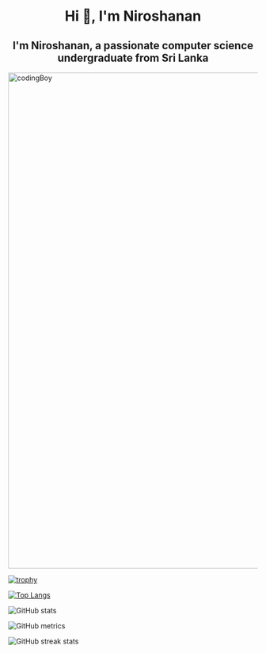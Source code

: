 
<h1 align="center">Hi 👋, I'm Niroshanan </h1>
<h2 align="center">I'm Niroshanan, a passionate computer science undergraduate from Sri Lanka</h2>

<img align-item="center" width="1000" alt="codingBoy"  src="https://cdn.dribbble.com/users/1059583/screenshots/4171367/media/34e69eb61a7bd8dea1c957a8b82605a7.gif">

[![trophy](https://github-profile-trophy.vercel.app/?username=Niroshanan)](https://github.com/ryo-ma/github-profile-trophy)

[![Top Langs](https://github-readme-stats.vercel.app/api/top-langs/?username=Niroshanan)](https://github.com/anuraghazra/github-readme-stats)

![GitHub stats](https://github-readme-stats.vercel.app/api?username=Niroshanan&show_icons=true)  

![GitHub metrics](https://metrics.lecoq.io/Niroshanan)  

![GitHub streak stats](https://streak-stats.demolab.com/?user=Niroshanan)  






